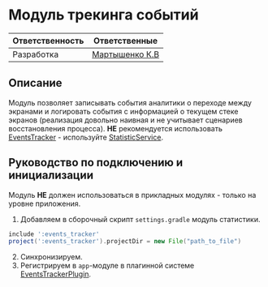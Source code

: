 # Модуль трекинга событий

| Ответственность | Ответственные                                                                        |  
|-----------------|--------------------------------------------------------------------------------------|
| Разработка      | [Мартышенко К.В](https://online.sbis.ru/person/7ae2600c-8e7c-4c7a-aafe-7ff6f2fd34ea) |

## Описание
Модуль позволяет записывать события аналитики о переходе между экранами и логировать события с информацией о текущем стеке экранов (реализация довольно наивная и не учитывает сценариев восстановления процесса).
**НЕ** рекомендуется использовать [EventsTracker](src/main/java/ru/tensor/sbis/events_tracker/EventsTracker.java) - используйте [StatisticService](../statistic/src/main/java/ru/tensor/sbis/statistic/StatisticService.kt).

## Руководство по подключению и инициализации
Модуль **НЕ** должен использоваться в прикладных модулях - только на уровне приложения.

1. Добавляем в сборочный скрипт `settings.gradle` модуль статистики.
```groovy
include ':events_tracker'
project(':events_tracker').projectDir = new File("path_to_file")
```
2. Синхронизируем.
3. Регистрируем в `app`-модуле в плагинной системе [EventsTrackerPlugin](src/main/java/ru/tensor/sbis/events_tracker/EventTrackerPlugin.kt).